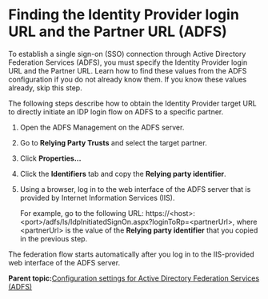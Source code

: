 # Finding the Identity Provider login URL and the Partner URL \(ADFS\) 

To establish a single sign-on \(SSO\) connection through Active Directory Federation Services \(ADFS\), you must specify the Identity Provider login URL and the Partner URL. Learn how to find these values from the ADFS configuration if you do not already know them. If you know these values already, skip this step.

The following steps describe how to obtain the Identity Provider target URL to directly initiate an IDP login flow on ADFS to a specific partner.

1.  Open the ADFS Management on the ADFS server.

2.  Go to **Relying Party Trusts** and select the target partner.

3.  Click **Properties...**

4.  Click the **Identifiers** tab and copy the **Relying party identifier**.

5.  Using a browser, log in to the web interface of the ADFS server that is provided by Internet Information Services \(IIS\).

    For example, go to the following URL: https://<host\>:<port\>/adfs/ls/IdpInitiatedSignOn.aspx?loginToRp=<partnerUrl\>, where <partnerUrl\> is the value of the **Relying party identifier** that you copied in the previous step.


The federation flow starts automatically after you log in to the IIS-provided web interface of the ADFS server.

**Parent topic:**[Configuration settings for Active Directory Federation Services \(ADFS\) ](../dev-portlet/outbhttp_auth_est_sso_adfs.md)

